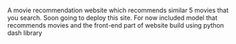 A movie recommendation website which recommends similar 5 movies that you search. Soon going to deploy this site. For now included model that recommends movies and the front-end part of website build using python dash library
